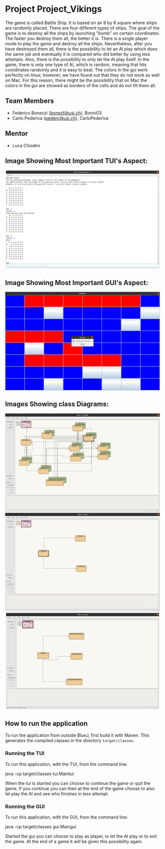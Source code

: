 # Project Project_Vikings

The game is called Battle Ship. It is based on an 8 by 8 square where ships are randomly placed. There are four different types of ships. The goal of the game is to destroy all the ships by launching "bomb" on certain coordinates. The faster you destroy them all, the better it is. 
There is a single player mode to play the game and destroy all the ships. Nevertheless, after you have destroyed them all, there is the possibility to let an AI play which does the same job and eventually it is compared who did better by using less attempts. Also, there is the possibility to only let the AI play itself.
In the game, there is only one type of AI, which is random, meaning that hits coordinates randomly and it is easy to beat.
The colors in the gui work perfectly on linux; however, we have found out that they do not work as well on Mac. For this reason, there might be the possibility that on Mac the colors in
the gui are showed as borders of the cells and do not fill them all.


## Team Members

* Federico Bonezzi (bonezf@usi.ch), Bonni03
* Carlo Pederiva (pederc@usi.ch), CarloPederiva

## Mentor

* Luca Chiodini

## Image Showing Most Important TUI's Aspect:

<img src="Images/TUI_Board.png">



## Image Showing Most Important GUI's Aspect:
<img src="Images/GUI_Board.png">

## Images Showing class Diagrams:
<img src="Images/model_classDiagram.png">
<img src="Images/GUI_classDiagram.png">
<img src="Images/TUI_classDiagram.png">

## How to run the application

To run the application from outside BlueJ, first build it with Maven.
This generates the compiled classes in the directory `target/classes`.

### Running the TUI

To run this application, with the TUI, from the command line:

java -cp target/classes tui.Maintui

When the tui is started you can choose to continue the game or 
quit the game.
If you continue you can then at the end of the game choose to also let play
the AI and see who finishes in less attempt.

### Running the GUI

To run this application, with the GUI, from the command line:

java -cp target/classes gui.Maingui

Started the gui you can choose to play as player, to let the AI play 
or to exit the game. At the end of a game it will be given this 
possibility again.
